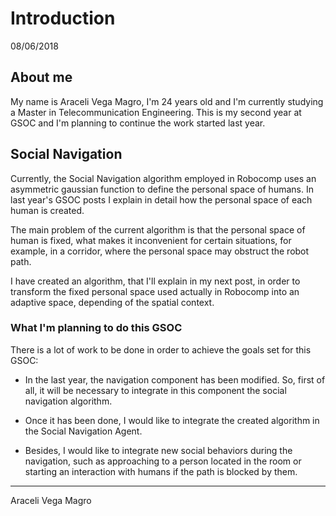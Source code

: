 # Introduction

08/06/2018

## About me

My name is Araceli Vega Magro, I'm 24 years old and I'm currently studying a Master in Telecommunication Engineering. This is my second year at GSOC and I'm planning to continue the work started last year.

## Social Navigation

Currently, the Social Navigation algorithm employed in Robocomp uses an asymmetric gaussian function to define the personal space of humans. In last year's GSOC posts I explain in detail how the personal space of each human is created.

The main problem of the current algorithm is that the personal space of human is fixed, what makes it inconvenient for certain situations, for example, in a corridor, where the personal space may obstruct the robot path. 

I have created an algorithm, that I'll explain in my next post, in order to transform the fixed personal space used actually in Robocomp into an adaptive space, depending of the spatial context. 


### What I'm planning to do this GSOC

There is a lot of work to be done in order to achieve the goals set for this GSOC:

* In the last year, the navigation component has been modified. So, first of all, it will be necessary to integrate in this component the social navigation algorithm.

* Once it has been done, I would like to integrate the created algorithm in the Social Navigation Agent.
 
* Besides, I would like to integrate new social behaviors during the navigation, such as approaching to a person located in the room or starting an interaction with humans if the path is blocked by them.

* * *
Araceli Vega Magro



